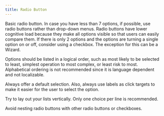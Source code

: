 ```yaml
---
title: Radio Button
---
```


Basic radio button. In case you have less than 7 options, if possible, use radio buttons rather than drop-down menus. Radio buttons have lower cognitive load because they make all options visible so that users can easily compare them. If there is only 2 options and the options are turning a single option on or off, consider using a checkbox. The exception for this can be a Wizard.

Options should be listed in a logical order, such as most likely to be selected to least, simplest operation to most complex, or least risk to most. Alphabetical ordering is not recommended since it is language dependent and not localizable.

Always offer a default selection. Also, always use labels as click targets to make it easier for the user to select the option.

Try to lay out your lists vertically. Only one choice per line is recommended.

Avoid nesting radio buttons with other radio buttons or checkboxes.
